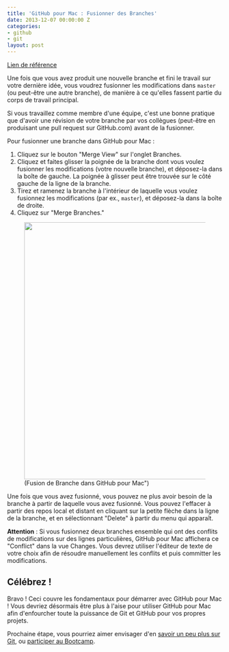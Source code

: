 ```yaml
---
title: 'GitHub pour Mac : Fusionner des Branches'
date: 2013-12-07 00:00:00 Z
categories:
- github
- git
layout: post
---
```


[Lien de référence](https://help.github.com/articles/merging-branches)

Une fois que vous avez produit  une nouvelle branche et fini le travail sur votre dernière idée, vous voudrez fusionner les modifications dans `master` (ou peut-être une autre branche), de manière à ce qu'elles fassent partie du corps de travail principal.

Si vous travaillez comme membre d'une équipe, c'est une bonne pratique que d'avoir une révision de votre branche par vos collègues (peut-être en produisant une pull request sur GitHub.com) avant de la fusionner.

Pour fusionner une branche dans GitHub pour Mac :

1. Cliquez sur le bouton "Merge View" sur l'onglet Branches.
2. Cliquez et faites glisser la poignée de la branche dont vous voulez fusionner les modifications (votre nouvelle branche), et déposez-la dans la boîte de gauche. La poignée à glisser peut être trouvée sur le côté gauche de la ligne de la branche.
3. Tirez et ramenez la branche à l'intérieur de laquelle vous voulez fusionnez les modifications (par ex., `master`), et déposez-la dans la boîte de droite.
4. Cliquez sur "Merge Branches."

<figure><image style="width:600px;" src="https://github-images.s3.amazonaws.com/mac/changes/merging-20130109-131344.jpg" /><figcaption>(Fusion de Branche dans GitHub pour Mac")</figcaption></figure>

Une fois que vous avez fusionné, vous pouvez ne plus avoir besoin de la branche à partir de laquelle vous avez fusionné. Vous pouvez l'effacer à partir des repos local et distant en cliquant sur la petite flèche dans la ligne de la branche, et en sélectionnant "Delete" à partir du menu qui apparaît.

**Attention** : Si vous fusionnez deux branches ensemble qui ont des conflits de modifications sur des lignes particulières, GitHub pour Mac affichera ce "Conflict" dans la vue Changes. Vous devrez utiliser l'éditeur de texte de votre choix afin de résoudre manuellement les conflits et puis committer les modifications.

## Célébrez ! 

Bravo ! Ceci couvre les fondamentaux pour démarrer avec GitHub pour Mac ! Vous devriez désormais être plus à l'aise pour utiliser GitHub pour Mac afin d'enfourcher toute la puissance de Git et GitHub pour vos propres projets.

Prochaine étape, vous pourriez aimer envisager d'en [savoir un peu plus sur Git](/2013/12/15/Github-pour-nuls-partie-1/), ou [participer au Bootcamp](/2013/12/10/installer-git/).